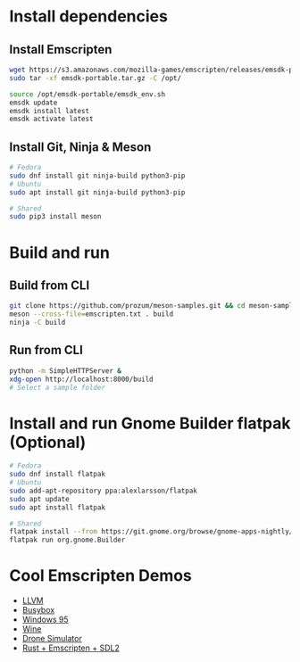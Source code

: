 # Install dependencies

## Install Emscripten
```bash
wget https://s3.amazonaws.com/mozilla-games/emscripten/releases/emsdk-portable.tar.gz
sudo tar -xf emsdk-portable.tar.gz -C /opt/

source /opt/emsdk-portable/emsdk_env.sh
emsdk update
emsdk install latest
emsdk activate latest
```

## Install Git, Ninja & Meson
```bash
# Fedora
sudo dnf install git ninja-build python3-pip
# Ubuntu
sudo apt install git ninja-build python3-pip

# Shared
sudo pip3 install meson
```

# Build and run

## Build from CLI
```bash
git clone https://github.com/prozum/meson-samples.git && cd meson-samples
meson --cross-file=emscripten.txt . build
ninja -C build
```

## Run from CLI
```bash
python -m SimpleHTTPServer &
xdg-open http://localhost:8000/build
# Select a sample folder
```

# Install and run Gnome Builder flatpak (Optional)
```bash
# Fedora
sudo dnf install flatpak
# Ubuntu
sudo add-apt-repository ppa:alexlarsson/flatpak
sudo apt update
sudo apt install flatpak

# Shared
flatpak install --from https://git.gnome.org/browse/gnome-apps-nightly/plain/gnome-builder.flatpakref?h=stable
flatpak run org.gnome.Builder
```

# Cool Emscripten Demos
- [LLVM](https://kripken.github.io/llvm.js/demo.html)
- [Busybox](https://tbfleming.github.io/em-shell/)
- [Windows 95](https://win95.ajf.me/)
- [Wine](http://boxedwine.sourceforge.net/b4/games.html)
- [Drone Simulator](http://game.prozum.dk/randsim/)
- [Rust + Emscripten + SDL2](https://blog.fazibear.me/definitive-guide-to-rust-sdl-2-and-emscripten-93d707b22bbb)
